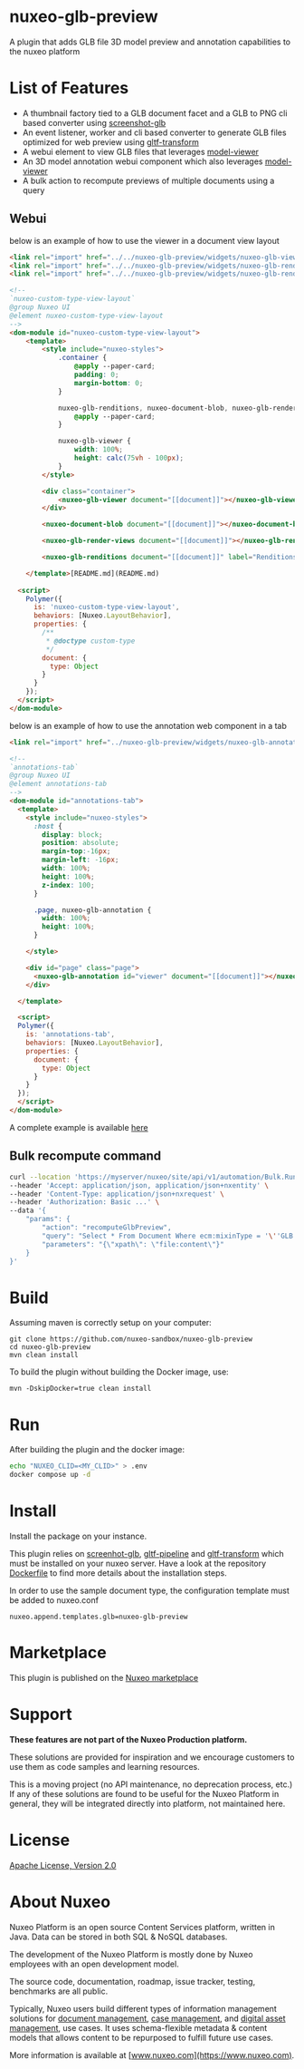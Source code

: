 nuxeo-glb-preview
===================

A plugin that adds GLB file 3D model preview and annotation capabilities to the nuxeo platform

# List of Features
- A thumbnail factory tied to a GLB document facet and a GLB to PNG cli based converter using [screenshot-glb](https://github.com/Shopify/screenshot-glb)
- An event listener, worker and cli based converter to generate GLB files optimized for web preview using [gltf-transform](https://gltf-transform.donmccurdy.com/cli.html)
- A webui element to view GLB files that leverages [model-viewer](https://modelviewer.dev/)
- An 3D model annotation webui component which also leverages [model-viewer](https://modelviewer.dev/)
- A bulk action to recompute previews of multiple documents using a query

## Webui
below is an example of how to use the viewer in a document view layout 

```html
<link rel="import" href="../../nuxeo-glb-preview/widgets/nuxeo-glb-viewer.html">
<link rel="import" href="../../nuxeo-glb-preview/widgets/nuxeo-glb-renditions.html">
<link rel="import" href="../../nuxeo-glb-preview/widgets/nuxeo-glb-render-views.html">

<!--
`nuxeo-custom-type-view-layout`
@group Nuxeo UI
@element nuxeo-custom-type-view-layout
-->
<dom-module id="nuxeo-custom-type-view-layout">
    <template>
        <style include="nuxeo-styles">
            .container {
                @apply --paper-card;
                padding: 0;
                margin-bottom: 0;
            }

            nuxeo-glb-renditions, nuxeo-document-blob, nuxeo-glb-render-views {
                @apply --paper-card;
            }

            nuxeo-glb-viewer {
                width: 100%;
                height: calc(75vh - 100px);
            }
        </style>

        <div class="container">
            <nuxeo-glb-viewer document="[[document]]"></nuxeo-glb-viewer>
        </div>

        <nuxeo-document-blob document="[[document]]"></nuxeo-document-blob>

        <nuxeo-glb-render-views document="[[document]]"></nuxeo-glb-render-views>

        <nuxeo-glb-renditions document="[[document]]" label="Renditions"></nuxeo-glb-renditions>

    </template>[README.md](README.md)
    
  <script>
    Polymer({
      is: 'nuxeo-custom-type-view-layout',
      behaviors: [Nuxeo.LayoutBehavior],
      properties: {
        /**
         * @doctype custom-type
         */
        document: {
          type: Object
        }
      }
    });
  </script>
</dom-module>
```

below is an example of how to use the annotation web component in a tab

```html
<link rel="import" href="../nuxeo-glb-preview/widgets/nuxeo-glb-annotation.html">

<!--
`annotations-tab`
@group Nuxeo UI
@element annotations-tab
-->
<dom-module id="annotations-tab">
  <template>
    <style include="nuxeo-styles">
      :host {
        display: block;
        position: absolute;
        margin-top:-16px;
        margin-left: -16px;
        width: 100%;
        height: 100%;
        z-index: 100;
      }

      .page, nuxeo-glb-annotation {
        width: 100%;
        height: 100%;
      }

    </style>

    <div id="page" class="page">
      <nuxeo-glb-annotation id="viewer" document="[[document]]"></nuxeo-glb-annotation>
    </div>

  </template>

  <script>
  Polymer({
    is: 'annotations-tab',
    behaviors: [Nuxeo.LayoutBehavior],
    properties: {
      document: {
        type: Object
      }
    }
  });
  </script>
</dom-module>
```

A complete example is available [here](https://github.com/nuxeo-sandbox/nuxeo-glb-preview/tree/master/nuxeo-glb-preview-package/src/main/resources/install/templates/nuxeo-glb-preview/nxserver/nuxeo.war/ui)

## Bulk recompute command

```bash
curl --location 'https://myserver/nuxeo/site/api/v1/automation/Bulk.RunAction' \
--header 'Accept: application/json, application/json+nxentity' \
--header 'Content-Type: application/json+nxrequest' \
--header 'Authorization: Basic ...' \
--data '{
    "params": {
        "action": "recomputeGlbPreview",
        "query": "Select * From Document Where ecm:mixinType = '\''GLB'\''",
        "parameters": "{\"xpath\": \"file:content\"}"
    }
}'
```

# Build
Assuming maven is correctly setup on your computer:

```
git clone https://github.com/nuxeo-sandbox/nuxeo-glb-preview
cd nuxeo-glb-preview
mvn clean install
```

To build the plugin without building the Docker image, use:

```
mvn -DskipDocker=true clean install
```

# Run 
After building the plugin and the docker image:

```bash
echo "NUXEO_CLID=<MY_CLID>" > .env
docker compose up -d
```

# Install
Install the package on your instance.

This plugin relies on [screenhot-glb](https://github.com/Shopify/screenshot-glb), [gltf-pipeline](https://github.com/CesiumGS/gltf-pipeline) and [gltf-transform](https://gltf-transform.donmccurdy.com/cli.html) which must be installed on your nuxeo server. Have a look at the repository [Dockerfile](https://github.com/nuxeo-sandbox/nuxeo-glb-preview/blob/master/nuxeo-glb-preview-docker/Dockerfile) to find more details about the installation steps.

In order to use the sample document type, the configuration template must be added to nuxeo.conf

```
nuxeo.append.templates.glb=nuxeo-glb-preview
```

# Marketplace 
This plugin is published on the [Nuxeo marketplace](https://connect.nuxeo.com/nuxeo/site/marketplace/package/nuxeo-glb-preview) 

# Support
**These features are not part of the Nuxeo Production platform.**

These solutions are provided for inspiration and we encourage customers to use them as code samples and learning resources.

This is a moving project (no API maintenance, no deprecation process, etc.) If any of these solutions are found to be useful for the Nuxeo Platform in general, they will be integrated directly into platform, not maintained here.

# License
[Apache License, Version 2.0](http://www.apache.org/licenses/LICENSE-2.0.html)

# About Nuxeo
Nuxeo Platform is an open source Content Services platform, written in Java. Data can be stored in both SQL & NoSQL databases.

The development of the Nuxeo Platform is mostly done by Nuxeo employees with an open development model.

The source code, documentation, roadmap, issue tracker, testing, benchmarks are all public.

Typically, Nuxeo users build different types of information management solutions for [document management](https://www.nuxeo.com/solutions/document-management/), [case management](https://www.nuxeo.com/solutions/case-management/), and [digital asset management](https://www.nuxeo.com/solutions/dam-digital-asset-management/), use cases. It uses schema-flexible metadata & content models that allows content to be repurposed to fulfill future use cases.

More information is available at [www.nuxeo.com](https://www.nuxeo.com).
